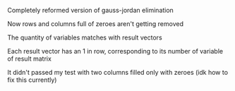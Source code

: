 Completely reformed version of gauss-jordan elimination

Now rows and columns full of zeroes aren't getting removed

The quantity of variables matches with result vectors

Each result vector has an 1 in row, corresponding to its number of variable of result matrix

It didn't passed my test with two columns filled only with zeroes (idk how to fix this currently)
